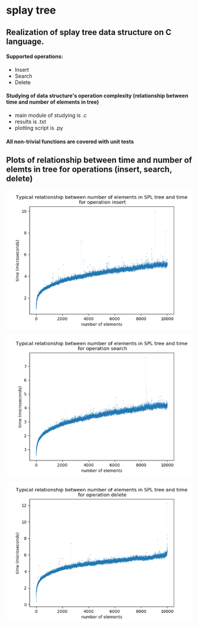 # splay tree
## Realization of splay tree data structure on C language.

#### Supported operations:
  - Insert
  - Search
  - Delete

#### Studying of data structure's operation complexity (relationship between time and number of elements in tree) 
  - main module of studying is .c
  - results is .txt
  - plotting script is .py

#### All non-trivial functions are covered with unit tests 

## Plots of relationship between time and number of elemts in tree for operations (insert, search, delete)

![Insert](https://github.com/MekhailS/splay-tree/raw/master/plots/insert.png)

![Search](https://github.com/MekhailS/splay-tree/raw/master/plots/search.png)

![Delete](https://github.com/MekhailS/splay-tree/raw/master/plots/delete.png)
